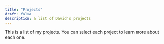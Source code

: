 ```yaml
---
title: "Projects"
draft: false
description: a list of David's projects
---
```


This is a list of my projects. You can select each project to learn more about
each one.